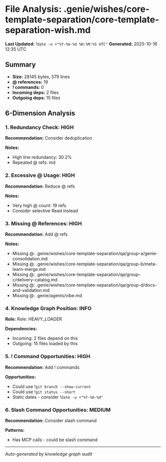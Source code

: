 # File Analysis: .genie/wishes/core-template-separation/core-template-separation-wish.md
**Last Updated:** !`date -u +"%Y-%m-%d %H:%M:%S UTC"`
**Generated:** 2025-10-16 12:35 UTC

## Summary

- **Size:** 28145 bytes, 579 lines
- **@ references:** 19
- **! commands:** 0
- **Incoming deps:** 2 files
- **Outgoing deps:** 15 files

## 6-Dimension Analysis

### 1. Redundancy Check: HIGH

**Recommendation:** Consider deduplication

**Notes:**
- High line redundancy: 30.2%
- Repeated @ refs: md

### 2. Excessive @ Usage: HIGH

**Recommendation:** Reduce @ refs

**Notes:**
- Very high @ count: 19 refs
- Consider selective Read instead

### 3. Missing @ References: HIGH

**Recommendation:** Add @ refs

**Notes:**
- Missing @: .genie/wishes/core-template-separation/qa/group-a/genie-consolidation.md
- Missing @: .genie/wishes/core-template-separation/qa/group-b/meta-learn-merge.md
- Missing @: .genie/wishes/core-template-separation/qa/group-c/delivery-catalog.md
- Missing @: .genie/wishes/core-template-separation/qa/group-d/docs-and-validation.md
- Missing @: .genie/agents/vibe.md

### 4. Knowledge Graph Position: INFO

**Role:** Role: HEAVY_LOADER

**Dependencies:**
- Incoming: 2 files depend on this
- Outgoing: 15 files loaded by this

### 5. ! Command Opportunities: HIGH

**Recommendation:** Add ! commands

**Opportunities:**
- Could use !`git branch --show-current`
- Could use !`git status --short`
- Static dates - consider !`date -u +"%Y-%m-%d"`

### 6. Slash Command Opportunities: MEDIUM

**Recommendation:** Consider slash command

**Patterns:**
- Has MCP calls - could be slash command

---

*Auto-generated by knowledge graph audit*

